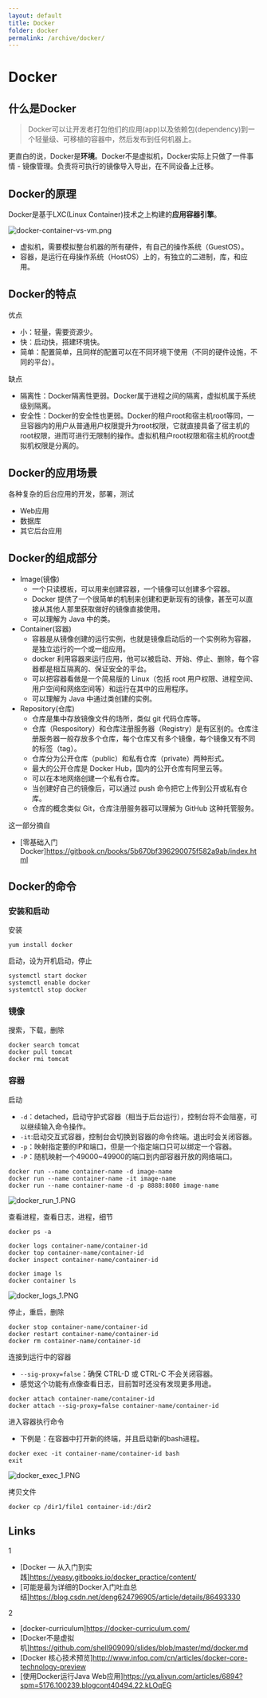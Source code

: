 ```yaml
---
layout: default
title: Docker
folder: docker
permalink: /archive/docker/
---
```


# Docker

## 什么是Docker

> Docker可以让开发者打包他们的应用(app)以及依赖包(dependency)到一个轻量级、可移植的容器中，然后发布到任何机器上。

更直白的说，Docker是**环境**。Docker不是虚拟机，Docker实际上只做了一件事情 - 镜像管理。负责将可执行的镜像导入导出，在不同设备上迁移。

## Docker的原理

Docker是基于LXC(Linux Container)技术之上构建的**应用容器引擎**。

![docker-container-vs-vm.png](img/docker-container-vs-vm.png)

- 虚拟机，需要模拟整台机器的所有硬件，有自己的操作系统（GuestOS）。
- 容器，是运行在母操作系统（HostOS）上的，有独立的二进制，库，和应用。

## Docker的特点

优点
- 小：轻量，需要资源少。
- 快：启动快，搭建环境快。
- 简单：配置简单，且同样的配置可以在不同环境下使用（不同的硬件设施，不同的平台）。

缺点
- 隔离性：Docker隔离性更弱。Docker属于进程之间的隔离，虚拟机属于系统级别隔离。
- 安全性：Docker的安全性也更弱。Docker的租户root和宿主机root等同，一旦容器内的用户从普通用户权限提升为root权限，它就直接具备了宿主机的root权限，进而可进行无限制的操作。虚拟机租户root权限和宿主机的root虚拟机权限是分离的。

## Docker的应用场景

各种复杂的后台应用的开发，部署，测试
- Web应用
- 数据库
- 其它后台应用

## Docker的组成部分

- Image(镜像)
  - 一个只读模板，可以用来创建容器，一个镜像可以创建多个容器。
  - Docker 提供了一个很简单的机制来创建和更新现有的镜像，甚至可以直接从其他人那里获取做好的镜像直接使用。
  - 可以理解为 Java 中的类。
- Container(容器)
  - 容器是从镜像创建的运行实例，也就是镜像启动后的一个实例称为容器，是独立运行的一个或一组应用。
  - docker 利用容器来运行应用，他可以被启动、开始、停止、删除，每个容器都是相互隔离的、保证安全的平台。
  - 可以把容器看做是一个简易版的 Linux（包括 root 用户权限、进程空间、用户空间和网络空间等）和运行在其中的应用程序。
  - 可以理解为 Java 中通过类创建的实例。
- Repository(仓库)
  - 仓库是集中存放镜像文件的场所，类似 git 代码仓库等。
  - 仓库（Respository）和仓库注册服务器（Registry）是有区别的。仓库注册服务器一般存放多个仓库，每个仓库又有多个镜像，每个镜像又有不同的标签（tag）。
  - 仓库分为公开仓库（public）和私有仓库（private）两种形式。
  - 最大的公开仓库是 Docker Hub，国内的公开仓库有阿里云等。
  - 可以在本地网络创建一个私有仓库。
  - 当创建好自己的镜像后，可以通过 push 命令把它上传到公开或私有仓库。
  - 仓库的概念类似 Git，仓库注册服务器可以理解为 GitHub 这种托管服务。

这一部分摘自
- [零基础入门 Docker]<https://gitbook.cn/books/5b670bf396290075f582a9ab/index.html>

## Docker的命令

### 安装和启动

安装

~~~
yum install docker
~~~

启动，设为开机启动，停止

~~~
systemctl start docker
systemctl enable docker
systemtctl stop docker
~~~

### 镜像

搜索，下载，删除

~~~
docker search tomcat
docker pull tomcat
docker rmi tomcat
~~~

### 容器

启动

- `-d`：detached，启动守护式容器（相当于后台运行），控制台将不会阻塞，可以继续输入命令操作。
- `-it`:启动交互式容器，控制台会切换到容器的命令终端。退出时会关闭容器。
- `-p`：映射指定要的IP和端口，但是一个指定端口只可以绑定一个容器。
- `-P`：随机映射一个49000~49900的端口到内部容器开放的网络端口。

~~~
docker run --name container-name -d image-name
docker run --name container-name -it image-name
docker run --name container-name -d -p 8888:8080 image-name
~~~

![docker_run_1.PNG](img/docker_run_1.PNG)

查看进程，查看日志，进程，细节

~~~
docker ps -a

docker logs container-name/container-id
docker top container-name/container-id
docker inspect container-name/container-id

docker image ls
docker container ls
~~~

![docker_logs_1.PNG](img/docker_logs_1.PNG)

停止，重启，删除

~~~
docker stop container-name/container-id
docker restart container-name/container-id
docker rm container-name/container-id
~~~

连接到运行中的容器

- `--sig-proxy=false`：确保 CTRL-D 或 CTRL-C 不会关闭容器。
- 感觉这个功能有点像查看日志，目前暂时还没有发现更多用途。

~~~
docker attach container-name/container-id
docker attach --sig-proxy=false container-name/container-id
~~~

进入容器执行命令

- 下例是：在容器中打开新的终端，并且启动新的bash进程。

~~~
docker exec -it container-name/container-id bash
exit
~~~

![docker_exec_1.PNG](img/docker_exec_1.PNG)

拷贝文件

~~~
docker cp /dir1/file1 container-id:/dir2
~~~

## Links

1
- [Docker — 从入门到实践]<https://yeasy.gitbooks.io/docker_practice/content/>
- [可能是最为详细的Docker入门吐血总结]<https://blog.csdn.net/deng624796905/article/details/86493330>

2
- [docker-curriculum]<https://docker-curriculum.com/>
- [Docker不是虚拟机]<https://github.com/shell909090/slides/blob/master/md/docker.md>
- [Docker 核心技术预览]<http://www.infoq.com/cn/articles/docker-core-technology-preview>
- [使用Docker运行Java Web应用]<https://yq.aliyun.com/articles/6894?spm=5176.100239.blogcont40494.22.kLOqEG>
